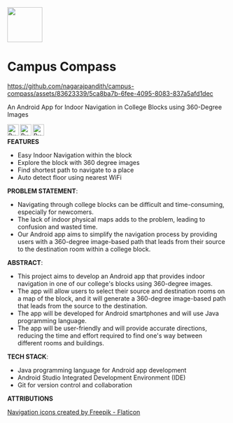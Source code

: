 <img width="80" src="https://github.com/nagarajpandith/campus-compass/assets/83623339/de070e68-7078-4fbd-9995-6cebe3b0f65b"/>

# Campus Compass
https://github.com/nagarajpandith/campus-compass/assets/83623339/5ca8ba7b-6fee-4095-8083-837a5afd1dec

An Android App for Indoor Navigation in College Blocks using 360-Degree Images

<a href="https://github.com/nagarajpandith/campus-compass/releases/download/v1.0.0/Campus.Compass.v1.0.0.apk" target="_blank"><img align="left" alt="Button" src="https://dabuttonfactory.com/button.png?t=Download apk&f=Open+Sans-Bold&ts=30&tc=000&hp=45&vp=20&c=11&bgt=unicolored&bgc=fff" height=26px></a>
<a href="https://drive.google.com/file/d/1prY72hdi9zy80AotQ4OjA4j1lCeBigAg/view?usp=sharing" target="_blank"><img align="left" alt="Button" src="https://dabuttonfactory.com/button.png?t=Report&f=Open+Sans-Bold&ts=30&tc=000&hp=45&vp=20&c=11&bgt=unicolored&bgc=fff" height=26px></a>
<a href="https://drive.google.com/file/d/1trbeiFY15azqrSRFc4UpXDBftuLQ8bAU/view?usp=sharing" target="_blank"><img align="left" alt="Button" src="https://dabuttonfactory.com/button.png?t=Presentation&f=Open+Sans-Bold&ts=30&tc=000&hp=45&vp=20&c=11&bgt=unicolored&bgc=fff" height=26px></a>
<br/>

**FEATURES**
- Easy Indoor Navigation within the block
- Explore the block with 360 degree images
- Find shortest path to navigate to a place
- Auto detect floor using nearest WiFi

**PROBLEM STATEMENT**:
- Navigating through college blocks can be difficult and time-consuming, especially for newcomers.
- The lack of indoor physical maps adds to the problem, leading to confusion and wasted time.
- Our Android app aims to simplify the navigation process by providing users with a 360-degree image-based path that leads from their source to the destination room within a college block.

**ABSTRACT**:
- This project aims to develop an Android app that provides indoor navigation in one of our college's blocks using 360-degree images.
- The app will allow users to select their source and destination rooms on a map of the block, and it will generate a 360-degree image-based path that leads from the source to the destination.
- The app will be developed for Android smartphones and will use Java programming language.
- The app will be user-friendly and will provide accurate directions, reducing the time and effort required to find one's way between different rooms and buildings.

**TECH STACK**:
- Java programming language for Android app development
- Android Studio Integrated Development Environment (IDE)
- Git for version control and collaboration

**ATTRIBUTIONS**

<a href="https://www.flaticon.com/free-icons/navigation" title="navigation icons">Navigation icons created by Freepik - Flaticon</a>
